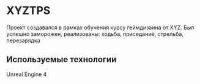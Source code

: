 # XYZTPS

Проект создавался в рамках обучения курсу геймдизаина от XYZ. Был успешно заморожен, реализованы: ходьба, приседание, стрельба, перезарядка


## Используемые технологии

Unreal Engine 4
